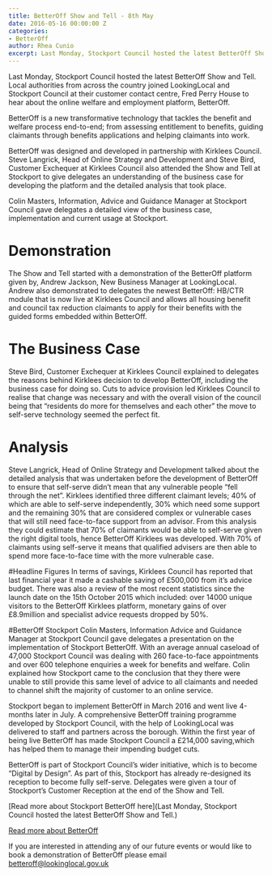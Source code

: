 ```yaml
---
title: BetterOff Show and Tell - 8th May
date: 2016-05-16 00:00:00 Z
categories:
- BetterOff
author: Rhea Cunio
excerpt: Last Monday, Stockport Council hosted the latest BetterOff Show and Tell.
---
```


Last Monday, Stockport Council hosted the latest BetterOff Show and Tell. Local authorities from across the country joined LookingLocal and Stockport Council at their customer contact centre, Fred Perry House to hear about the online welfare and employment platform, BetterOff.

BetterOff is a new transformative technology that tackles the benefit and welfare process end-to-end; from assessing entitlement to benefits, guiding claimants through benefits applications and helping claimants into work.

BetterOff was designed and developed in partnership with Kirklees Council. Steve Langrick, Head of Online Strategy and Development and Steve Bird, Customer Exchequer at Kirklees Council also attended the Show and Tell at Stockport to give delegates an understanding of the business case for developing the platform and the detailed analysis that took place.

Colin Masters, Information, Advice and Guidance Manager at Stockport Council gave delegates a detailed view of the business case, implementation and current usage at Stockport. 

# Demonstration
The Show and Tell started with a demonstration of the BetterOff platform given by, Andrew Jackson, New Business Manager at LookingLocal. Andrew also demonstrated to delegates the newest BetterOff: HB/CTR module that is now live at Kirklees Council and allows all housing benefit and council tax reduction claimants to apply for their benefits with the guided forms embedded within BetterOff.

# The Business Case
Steve Bird, Customer Exchequer at Kirklees Council explained to delegates the reasons behind Kirklees decision to develop BetterOff, including the business case for doing so. Cuts to advice provision led Kirklees Council to realise that change was necessary and with the overall vision of the council being that “residents do more for themselves and each other” the move to self-serve technology seemed the perfect fit.

# Analysis
Steve Langrick, Head of Online Strategy and Development talked about the detailed analysis that was undertaken before the development of BetterOff to ensure that self-serve didn’t mean that any vulnerable people “fell through the net”. Kirklees identified three different claimant levels; 40% of which are able to self-serve independently, 30% which need some support and the remaining 30% that are considered complex or vulnerable cases that will still need face-to-face support from an advisor. From this analysis they could estimate that 70% of claimants would be able to self-serve given the right digital tools, hence BetterOff Kirklees was developed. With 70% of claimants using self-serve it means that qualified advisers are then able to spend more face-to-face time with the more vulnerable case.

#Headline Figures
In terms of savings, Kirklees Council has reported that last financial year it made a cashable saving of £500,000 from it’s advice budget. There was also a review of the most recent statistics since the launch date on the 15th October 2015 which included: over 14000 unique visitors to the BetterOff Kirklees platform, monetary gains of over £8.9million and specialist advice requests dropped by 50%. 

#BetterOff Stockport
Colin Masters, Information Advice and Guidance Manager at Stockport Council gave delegates a presentation on the implementation of Stockport BetterOff. With an average annual caseload of 47,000 Stockport Council was dealing with 260 face-to-face appointments and over 600 telephone enquiries a week for benefits and welfare. Colin explained how Stockport came to the conclusion that they there were unable to still provide this same level of advice to all claimants and needed to channel shift the majority of customer to an online service. 

Stockport began to implement BetterOff in March 2016 and went live 4-months later in July. A comprehensive BetterOff training programme developed by Stockport Council, with the help of LookingLocal was delivered to staff and partners across the borough. 
Within the first year of being live BetterOff has made Stockport Council a £214,000 saving,which has helped them to manage their impending budget cuts. 

BetterOff is part of Stockport Council’s wider initiative, which is to become “Digital by Design”. As part of this, Stockport has already re-designed its reception to become fully self-serve. Delegates were given a tour of Stockport’s Customer Reception at the end of the Show and Tell.

[Read more about Stockport BetterOff here](Last Monday, Stockport Council hosted the latest BetterOff Show and Tell.) 

[Read more about BetterOff](https://about.lookinglocal.gov.uk/solutions/betteroff/)

If you are interested in attending any of our future events or would like to book a demonstration of BetterOff please email betteroff@lookinglocal.gov.uk
